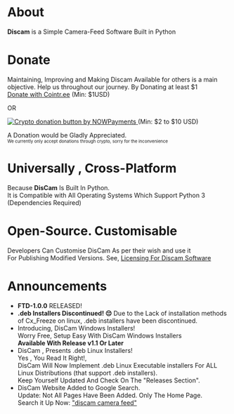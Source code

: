 # About
**Discam** is a Simple Camera-Feed Software Built in Python

# Donate
Maintaining, Improving and Making Discam Available for others is a main objective. Help us throughout our journey. By Donating at least $1  
[Donate with Cointr.ee](https://cointr.ee/deepanharsha) (Min: $1USD)  
   
OR  
   
<a href="https://nowpayments.io/donation?api_key=2QF904V-6604308-P9CJ8TD-TSVCBA8" target="_blank" rel="noreferrer noopener">
    <img src="https://nowpayments.io/images/embeds/donation-button-black.svg" alt="Crypto donation button by NOWPayments">
</a> (Min: $2 to $10 USD)  

A Donation would be Gladly Appreciated.  
<sup><sub>We currently only accept donations through crypto, sorry for the inconvenience</sub></sup>
# Universally , Cross-Platform
Because **DisCam** Is Built In Python.  
It is Compatible with All Operating Systems Which Support Python 3 (Dependencies Required)

# Open-Source. Customisable
Developers Can Customise DisCam As per their wish and use it  
For Publishing Modified Versions. See, [Licensing For Discam Software](https://github.com/deepanharsha/DisCam/blob/main/LICENSE.md)

# Announcements
- **FTD-1.0.0** RELEASED!
- **.deb Installers Discontinued! 😔**
  Due to the Lack of installation methods of Cx_Freeze on linux, .deb installers have been discontinued.
- Introducing, DisCam Windows Installers!  
  Worry Free, Setup Easy With DisCam Windows Installers  
  **Available With Release v1.1 Or Later**
- DisCam , Presents .deb Linux Installers!  
  Yes , You Read It Right!,  
  DisCam Will Now Implement .deb Linux Executable installers For ALL Linux Distributions (that support .deb installers).  
  Keep Yourself Updated And Check On The "Releases Section".
- DisCam Website Added to Google Search.  
  Update: Not All Pages Have Been Added. Only The Home Page.  
  Search it Up Now: ["discam camera feed"](https://www.google.com/search?q=discam+camera+feed)

